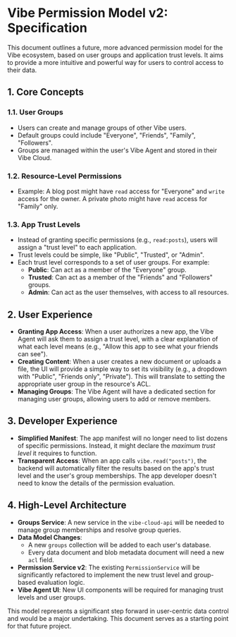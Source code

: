 # Vibe Permission Model v2: Specification

This document outlines a future, more advanced permission model for the Vibe ecosystem, based on user groups and application trust levels. It aims to provide a more intuitive and powerful way for users to control access to their data.

## 1. Core Concepts

### 1.1. User Groups

-   Users can create and manage groups of other Vibe users.
-   Default groups could include "Everyone", "Friends", "Family", "Followers".
-   Groups are managed within the user's Vibe Agent and stored in their Vibe Cloud.

### 1.2. Resource-Level Permissions

-   Example: A blog post might have `read` access for "Everyone" and `write` access for the owner. A private photo might have `read` access for "Family" only.

### 1.3. App Trust Levels

-   Instead of granting specific permissions (e.g., `read:posts`), users will assign a "trust level" to each application.
-   Trust levels could be simple, like "Public", "Trusted", or "Admin".
-   Each trust level corresponds to a set of user groups. For example:
    -   **Public**: Can act as a member of the "Everyone" group.
    -   **Trusted**: Can act as a member of the "Friends" and "Followers" groups.
    -   **Admin**: Can act as the user themselves, with access to all resources.

## 2. User Experience

-   **Granting App Access**: When a user authorizes a new app, the Vibe Agent will ask them to assign a trust level, with a clear explanation of what each level means (e.g., "Allow this app to see what your friends can see").
-   **Creating Content**: When a user creates a new document or uploads a file, the UI will provide a simple way to set its visibility (e.g., a dropdown with "Public", "Friends only", "Private"). This will translate to setting the appropriate user group in the resource's ACL.
-   **Managing Groups**: The Vibe Agent will have a dedicated section for managing user groups, allowing users to add or remove members.

## 3. Developer Experience

-   **Simplified Manifest**: The app manifest will no longer need to list dozens of specific permissions. Instead, it might declare the _maximum trust level_ it requires to function.
-   **Transparent Access**: When an app calls `vibe.read("posts")`, the backend will automatically filter the results based on the app's trust level and the user's group memberships. The app developer doesn't need to know the details of the permission evaluation.

## 4. High-Level Architecture

-   **Groups Service**: A new service in the `vibe-cloud-api` will be needed to manage group memberships and resolve group queries.
-   **Data Model Changes**:
    -   A new `groups` collection will be added to each user's database.
    -   Every data document and blob metadata document will need a new `acl` field.
-   **Permission Service v2**: The existing `PermissionService` will be significantly refactored to implement the new trust level and group-based evaluation logic.
-   **Vibe Agent UI**: New UI components will be required for managing trust levels and user groups.

This model represents a significant step forward in user-centric data control and would be a major undertaking. This document serves as a starting point for that future project.
